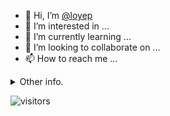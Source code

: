 - 👋 Hi, I’m [@loyep](https://github.com/loyep)
- 👀 I’m interested in ...
- 🌱 I’m currently learning ...
- 💞️ I’m looking to collaborate on ...
- 📫 How to reach me ...

<details>
  <summary>Other info.</summary>
  <br>

<!--START_SECTION:waka-->

```txt
TypeScript   4 hrs 10 mins   █████████████▓░░░░░░░░░░░   55.16 %
JavaScript   1 hr 35 mins    █████▒░░░░░░░░░░░░░░░░░░░   20.94 %
JSON         43 mins         ██▒░░░░░░░░░░░░░░░░░░░░░░   09.64 %
Bash         26 mins         █▒░░░░░░░░░░░░░░░░░░░░░░░   05.74 %
Docker       17 mins         █░░░░░░░░░░░░░░░░░░░░░░░░   03.89 %
```

<!--END_SECTION:waka-->

</details>

![visitors](https://visitor-badge.glitch.me/badge?page_id=loyep.loyep)
